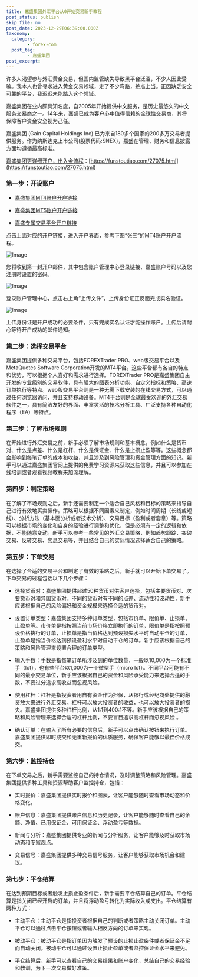 ```yaml
---
title: 嘉盛集团外汇平台从0开始交易新手教程
post_status: publish
skip_file: no
post_date: 2023-12-29T06:39:00.000Z
taxonomy:
  category:
        - forex-com
  post_tag:
        - 嘉盛集团
post_excerpt: 
---
```

许多人渴望参与外汇黄金交易，但国内监管缺失导致黑平台泛滥，不少人因此受骗。我本人也曾寻求进入黄金交易领域，走了不少弯路，差点上当。正因缺乏安全可靠的平台，我迟迟未能踏入这个领域。

嘉盛集团在业内颇具知名度，自2005年开始提供中文服务，是历史最悠久的中文服务交易商之一。14年来，嘉盛已成为客户心中值得信赖的全球性交易商，其将保障客户资金安全视为己任。

嘉盛集团 (Gain Capital Holdings Inc) 已为来自180多个国家的200多万交易者提供服务。作为纳斯达克上市公司(股票代码:SNEX)，嘉盛在管理、财务和信息披露方面均遵循最高标准。

[嘉盛集团更详细开户，出入金流程](https://funstoutiao.com/27075.html)：[https://funstoutiao.com/27075.html](https://funstoutiao.com/27075.html)

### 第一步：开设账户

* [嘉盛集团MT4账户开户链接](https://s.ssgg.net/jsmt4)

* [嘉盛集团MT5账户开户链接](https://s.ssgg.net/jsmt5)

* [嘉盛专属交易平台开户链接](https://s.ssgg.net/js)

点击上面对应的开户链接，进入开户界面，参考下图“张三”的MT4账户开户流程。

![Image](https://prod-files-secure.s3.us-west-2.amazonaws.com/39ed1227-6d7d-4570-be36-9ccd4a2c4241/7a167aea-686b-400d-af59-4e18eb607a40/640.png?X-Amz-Algorithm=AWS4-HMAC-SHA256&X-Amz-Content-Sha256=UNSIGNED-PAYLOAD&X-Amz-Credential=ASIAZI2LB466556PH6MX%2F20250801%2Fus-west-2%2Fs3%2Faws4_request&X-Amz-Date=20250801T221309Z&X-Amz-Expires=3600&X-Amz-Security-Token=IQoJb3JpZ2luX2VjEM3%2F%2F%2F%2F%2F%2F%2F%2F%2F%2FwEaCXVzLXdlc3QtMiJGMEQCIFPnkyKuxJ4jWYbLMUIcLK5KOU55yfjzQzxUZeOG14X%2BAiB6rMqroY7txlXKFY69IGyXIjE8SWpMwvJh2nWzv9cwTCqIBAj2%2F%2F%2F%2F%2F%2F%2F%2F%2F%2F8BEAAaDDYzNzQyMzE4MzgwNSIMu501cuSL2zf%2BzMg5KtwDl438%2FzUi2MVj5n4499lTjqDuRAfYLCA0aNpbsoet7VICgXIqu7yt5G7wdLVJqQlkKZXnkTxO5esg2Aut53atYRE0gB%2BiaONZJtBlTFjgkkrqdhJLnHcONtXUz9cGcjz8rI8LL3tX12iEmBMgrISgROQ3vsFRPNz3gs477rJYE0%2Bwcov3DNMTi31QBvtXUgYJgSNopXsjOC8J6zDylhJTfV8IAU%2FnXbxaEIJt6jJeA2yws%2FvvtKBgS4jBNvqzj1pMZUAFpeSpBpRxmvaPz9C5xHbib4VyVRSAeaPu66wUNxVTxy2lrFTcTtKIKqm87q5awBZIn2VPwE0b8AFYQsNbub7Qq9NitnUMRPFrnoKjQDcaxHq8Y2bYJvAYthJBlSAjny6lo4nsGqonuUDiOFV9tulJ1nJ7KTMW6Z%2BogRQtJZGvUd9sN1glBaRZvBQtNcCgNvdcfY%2BK7B7luzv0gzcYFyeDfKGtUPLXhzNDdM2dZrWkMwXgPNWha9NJboj1sNJ58v397LrM0qS9NGtnrnWz5hU6xyd3C%2FZ7Hvny3LeyyTE%2BkVvOZn4UBaJEfnvAJnpzGLGig3wbOPJtj595zSBS0W0vq2l8%2FFpGicH6iiHE31DbowNCk1qJ0A017k0w7NG0xAY6pgGeSEj598IzgV4V48WQpFaLCaN8x5COlXyD2tiunAFWzDFcS%2Bo4FY84ntZQg6O0SzjDvJjR0PPinCHYxvME%2BeKQdG6teDK%2FvvS4wmDi9BfHc9OrLZFCucW7%2FZyIptjfyvcP1fZrEK7744KoSGWz9SKjAJfSAnuqDmax1VuLy438XECxMgQj3lFLMhb8W8x%2Fkl1sSLJQrcHdV8PwDFa8SnEX2vVJQL%2BV&X-Amz-Signature=849deb31e0e9a9e355ef457a9b8e99732ab5c6c054678edeab82370d1777f535&X-Amz-SignedHeaders=host&x-amz-checksum-mode=ENABLED&x-id=GetObject)

您将收到第一封开户邮件，其中包含账户管理中心登录链接、嘉盛账户号码以及您注册时设置的密码。

![Image](https://prod-files-secure.s3.us-west-2.amazonaws.com/39ed1227-6d7d-4570-be36-9ccd4a2c4241/eaa1c6b3-2877-4284-a0e1-530e222c27fb/image.png?X-Amz-Algorithm=AWS4-HMAC-SHA256&X-Amz-Content-Sha256=UNSIGNED-PAYLOAD&X-Amz-Credential=ASIAZI2LB466556PH6MX%2F20250801%2Fus-west-2%2Fs3%2Faws4_request&X-Amz-Date=20250801T221309Z&X-Amz-Expires=3600&X-Amz-Security-Token=IQoJb3JpZ2luX2VjEM3%2F%2F%2F%2F%2F%2F%2F%2F%2F%2FwEaCXVzLXdlc3QtMiJGMEQCIFPnkyKuxJ4jWYbLMUIcLK5KOU55yfjzQzxUZeOG14X%2BAiB6rMqroY7txlXKFY69IGyXIjE8SWpMwvJh2nWzv9cwTCqIBAj2%2F%2F%2F%2F%2F%2F%2F%2F%2F%2F8BEAAaDDYzNzQyMzE4MzgwNSIMu501cuSL2zf%2BzMg5KtwDl438%2FzUi2MVj5n4499lTjqDuRAfYLCA0aNpbsoet7VICgXIqu7yt5G7wdLVJqQlkKZXnkTxO5esg2Aut53atYRE0gB%2BiaONZJtBlTFjgkkrqdhJLnHcONtXUz9cGcjz8rI8LL3tX12iEmBMgrISgROQ3vsFRPNz3gs477rJYE0%2Bwcov3DNMTi31QBvtXUgYJgSNopXsjOC8J6zDylhJTfV8IAU%2FnXbxaEIJt6jJeA2yws%2FvvtKBgS4jBNvqzj1pMZUAFpeSpBpRxmvaPz9C5xHbib4VyVRSAeaPu66wUNxVTxy2lrFTcTtKIKqm87q5awBZIn2VPwE0b8AFYQsNbub7Qq9NitnUMRPFrnoKjQDcaxHq8Y2bYJvAYthJBlSAjny6lo4nsGqonuUDiOFV9tulJ1nJ7KTMW6Z%2BogRQtJZGvUd9sN1glBaRZvBQtNcCgNvdcfY%2BK7B7luzv0gzcYFyeDfKGtUPLXhzNDdM2dZrWkMwXgPNWha9NJboj1sNJ58v397LrM0qS9NGtnrnWz5hU6xyd3C%2FZ7Hvny3LeyyTE%2BkVvOZn4UBaJEfnvAJnpzGLGig3wbOPJtj595zSBS0W0vq2l8%2FFpGicH6iiHE31DbowNCk1qJ0A017k0w7NG0xAY6pgGeSEj598IzgV4V48WQpFaLCaN8x5COlXyD2tiunAFWzDFcS%2Bo4FY84ntZQg6O0SzjDvJjR0PPinCHYxvME%2BeKQdG6teDK%2FvvS4wmDi9BfHc9OrLZFCucW7%2FZyIptjfyvcP1fZrEK7744KoSGWz9SKjAJfSAnuqDmax1VuLy438XECxMgQj3lFLMhb8W8x%2Fkl1sSLJQrcHdV8PwDFa8SnEX2vVJQL%2BV&X-Amz-Signature=62ecc407b2fa79f077101da81293a749ddc8b908c2912db4d8f2bb7917dc2874&X-Amz-SignedHeaders=host&x-amz-checksum-mode=ENABLED&x-id=GetObject)

登录账户管理中心，点击右上角“上传文件”，上传身份证正反面完成实名验证。

![Image](https://prod-files-secure.s3.us-west-2.amazonaws.com/39ed1227-6d7d-4570-be36-9ccd4a2c4241/54090639-09fc-46b4-a135-e0289f707147/image.png?X-Amz-Algorithm=AWS4-HMAC-SHA256&X-Amz-Content-Sha256=UNSIGNED-PAYLOAD&X-Amz-Credential=ASIAZI2LB466556PH6MX%2F20250801%2Fus-west-2%2Fs3%2Faws4_request&X-Amz-Date=20250801T221309Z&X-Amz-Expires=3600&X-Amz-Security-Token=IQoJb3JpZ2luX2VjEM3%2F%2F%2F%2F%2F%2F%2F%2F%2F%2FwEaCXVzLXdlc3QtMiJGMEQCIFPnkyKuxJ4jWYbLMUIcLK5KOU55yfjzQzxUZeOG14X%2BAiB6rMqroY7txlXKFY69IGyXIjE8SWpMwvJh2nWzv9cwTCqIBAj2%2F%2F%2F%2F%2F%2F%2F%2F%2F%2F8BEAAaDDYzNzQyMzE4MzgwNSIMu501cuSL2zf%2BzMg5KtwDl438%2FzUi2MVj5n4499lTjqDuRAfYLCA0aNpbsoet7VICgXIqu7yt5G7wdLVJqQlkKZXnkTxO5esg2Aut53atYRE0gB%2BiaONZJtBlTFjgkkrqdhJLnHcONtXUz9cGcjz8rI8LL3tX12iEmBMgrISgROQ3vsFRPNz3gs477rJYE0%2Bwcov3DNMTi31QBvtXUgYJgSNopXsjOC8J6zDylhJTfV8IAU%2FnXbxaEIJt6jJeA2yws%2FvvtKBgS4jBNvqzj1pMZUAFpeSpBpRxmvaPz9C5xHbib4VyVRSAeaPu66wUNxVTxy2lrFTcTtKIKqm87q5awBZIn2VPwE0b8AFYQsNbub7Qq9NitnUMRPFrnoKjQDcaxHq8Y2bYJvAYthJBlSAjny6lo4nsGqonuUDiOFV9tulJ1nJ7KTMW6Z%2BogRQtJZGvUd9sN1glBaRZvBQtNcCgNvdcfY%2BK7B7luzv0gzcYFyeDfKGtUPLXhzNDdM2dZrWkMwXgPNWha9NJboj1sNJ58v397LrM0qS9NGtnrnWz5hU6xyd3C%2FZ7Hvny3LeyyTE%2BkVvOZn4UBaJEfnvAJnpzGLGig3wbOPJtj595zSBS0W0vq2l8%2FFpGicH6iiHE31DbowNCk1qJ0A017k0w7NG0xAY6pgGeSEj598IzgV4V48WQpFaLCaN8x5COlXyD2tiunAFWzDFcS%2Bo4FY84ntZQg6O0SzjDvJjR0PPinCHYxvME%2BeKQdG6teDK%2FvvS4wmDi9BfHc9OrLZFCucW7%2FZyIptjfyvcP1fZrEK7744KoSGWz9SKjAJfSAnuqDmax1VuLy438XECxMgQj3lFLMhb8W8x%2Fkl1sSLJQrcHdV8PwDFa8SnEX2vVJQL%2BV&X-Amz-Signature=1ffedc236ec68af9253bedd85c8bef1db5d3103ee35d7d411ffe73c2b75317c4&X-Amz-SignedHeaders=host&x-amz-checksum-mode=ENABLED&x-id=GetObject)

上传身份证是开户成功的必要条件，只有完成实名认证才能操作账户。上传后请耐心等待开户成功的邮件通知。

### 第二步：选择交易平台

嘉盛集团提供多种交易平台，包括FOREXTrader PRO、web版交易平台以及MetaQuotes Software Corporation开发的MT4平台。这些平台都有各自的特点和优势，可以根据个人喜好和需求进行选择。FOREXTrader PRO是嘉盛集团自主开发的专业级别的交易软件，具有强大的图表分析功能、自定义指标和策略、高速订单执行等特点。web版交易平台则是一种无需下载安装的在线交易方式，可以通过任何浏览器访问，并且支持移动设备。MT4平台则是全球最受欢迎的外汇交易软件之一，具有简洁友好的界面、丰富灵活的技术分析工具、广泛支持各种自动化程序（EA）等特点。

### 第三步：了解市场规则

在开始进行外汇交易之前，新手必须了解市场规则和基本概念，例如什么是货币对、什么是点差、什么是杠杆、什么是保证金、什么是止损止盈等等。这些概念都会影响到每笔订单的成本和收益，并且涉及到风险管理和资金管理方面的知识。新手可以通过嘉盛集团官网上提供的免费学习资源来获取这些信息，并且可以参加在线培训或者观看视频教程来加深理解。

### 第四步：制定策略

在了解了市场规则之后，新手还需要制定一个适合自己风格和目标的策略来指导自己进行有效地买卖操作。策略可以根据不同因素来制定，例如时间周期（长线或短线）、分析方法（基本面分析或者技术分析）、交易目标（盈利或者套息）等。策略可以根据市场的变化和自身的经验进行调整和优化，但是必须有一定的逻辑和依据，不能随意变动。新手可以参考一些常见的外汇交易策略，例如趋势跟踪、突破交易、反转交易、套息交易等，并且结合自己的实际情况选择适合自己的策略。

### 第五步：下单交易

在选择了合适的交易平台和制定了有效的策略之后，新手就可以开始下单交易了。下单交易的过程包括以下几个步骤：

* 选择货币对：嘉盛集团提供超过50种货币对供客户选择，包括主要货币对、次要货币对和异国货币对。不同的货币对有不同的点差、流动性和波动性，新手应该根据自己的风险偏好和资金规模来选择合适的货币对。

* 设置订单类型：嘉盛集团支持多种订单类型，包括市价单、限价单、止损单、止盈单等。市价单是指按照当前市场价格立即执行的订单，限价单是指按照预设价格执行的订单，止损单是指当价格达到预设损失水平时自动平仓的订单，止盈单是指当价格达到预设盈利水平时自动平仓的订单。新手应该根据自己的策略和风险管理来设置合理的订单类型。

* 输入手数：手数是指每笔订单所涉及到的单位数量，一般以10,000为一个标准手（lot），也有些平台以1,000为一个微型手（micro lot）。不同平台可能有不同的最小交易单位，新手应该根据自己的资金和风险承受能力来选择合适的手数，不要过分追求高收益而忽视风险。

* 使用杠杆：杠杆是指投资者用自有资金作为担保，从银行或经纪商处提供的融资放大来进行外汇交易。杠杆可以放大投资者的收益，也可以放大投资者的损失。嘉盛集团提供多种杠杆比例，从1:1到400:1不等。新手应该根据自己的策略和风险管理来选择合适的杠杆比例，不要盲目追求高杠杆而忽视风险 。

* 确认订单：在输入了所有必要的信息后，新手可以点击确认按钮来执行订单。嘉盛集团提供即时成交和无重新报价的优质服务，确保客户能够以最佳价格成交。

### 第六步：监控持仓

在下单交易之后，新手需要监控自己的持仓情况，及时调整策略和风险管理。嘉盛集团提供多种工具和资源帮助客户监控持仓，包括：

* 实时报价：嘉盛集团提供实时报价和图表，让客户能够随时查看市场动态和价格变化。

* 账户信息：嘉盛集团提供账户信息和历史记录，让客户能够随时查看自己的余额、净值、已用保证金、可用保证金、浮动盈亏等数据。

* 新闻与分析：嘉盛集团提供专业的新闻与分析服务，让客户能够及时获取市场动态和专家观点。

* 交易信号：嘉盛集团提供多种交易信号服务，让客户能够获取市场机会和建议。

### 第七步：平仓结算

在达到预期目标或者触发止损止盈条件后，新手需要平仓结算自己的订单。平仓结算是指关闭已经开启的订单，并且将浮动盈亏转化为实际收入或支出。平仓结算有两种方式：

* 主动平仓：主动平仓是指投资者根据自己的判断或者策略主动关闭订单。主动平仓可以通过点击平仓按钮或者输入相反方向的订单来实现。

* 被动平仓：被动平仓是指订单因为触发了预设的止损止盈条件或者保证金不足而自动关闭。被动平仓可以通过设置止损止盈单或者监控保证金水平来避免。

* 平仓结算后，新手可以查看自己的交易结果和账户变化，总结自己的交易经验和教训，为下一次交易做好准备。